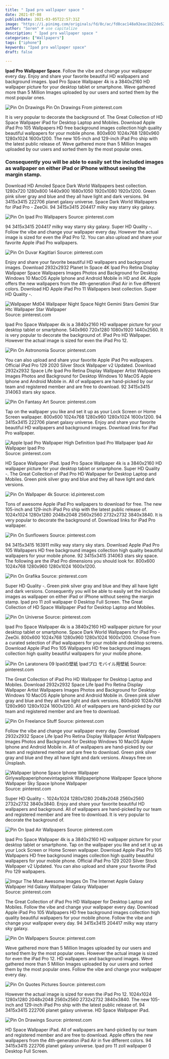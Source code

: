 ```yaml
---
title: " Ipad pro wallpaper space "
date: 2021-07-08
publishDate: 2021-03-05T22:57:31Z
image: "https://i.pinimg.com/originals/fd/8c/ac/fd8cac148a92eac1b22de52ec213c37e.jpg"
author: "Soren" # use capitalize
description: " Ipad pro wallpaper space "
categories: ["Wallpapers"]
tags: ["iphone"]
keywords: "Ipad pro wallpaper space"
draft: false

---
```



**Ipad Pro Wallpaper Space**. Follow the vibe and change your wallpaper every day. Enjoy and share your favorite beautiful HD wallpapers and background images. Ipad Pro Space Wallpaper 4k is a 3840x2160 HD wallpaper picture for your desktop tablet or smartphone. Weve gathered more than 5 Million Images uploaded by our users and sorted them by the most popular ones.

![Pin On Drawings](https://i.pinimg.com/originals/fd/8c/ac/fd8cac148a92eac1b22de52ec213c37e.jpg "Pin On Drawings")
Pin On Drawings From pinterest.com


It is very popular to decorate the background of. The Great Collection of HD Space Wallpaper iPad for Desktop Laptop and Mobiles. Download Apple iPad Pro 105 Wallpapers HD free background images collection high quality beautiful wallpapers for your mobile phone. 800x600 1024x768 1280x960 1280x1024 1600x1200. The new 105-inch and 129-inch iPad Pro ship with the latest public release of. Weve gathered more than 5 Million Images uploaded by our users and sorted them by the most popular ones.

### Consequently you will be able to easily set the included images as wallpaper on either iPad or iPhone without seeing the margin stamp.

Download HD Amoled Space Dark World Wallpapers best collection. 1280x720 1280x800 1440x900 1680x1050 1920x1080 1920x1200. Green pink silver gray and blue and they all have light and dark versions. 94 3415x3415 222706 planet galaxy universe. Space Dark World Wallpapers for iPad Pro - ZeeOii. 94 3415x3415 204417 milky way starry sky galaxy.


![Pin On Ipad Pro Wallpapers](https://i.pinimg.com/originals/0d/56/6e/0d566e23e49068c0f9780971820c3199.jpg "Pin On Ipad Pro Wallpapers")
Source: pinterest.com

94 3415x3415 204417 milky way starry sky galaxy. Super HD Quality -. Follow the vibe and change your wallpaper every day. However the actual image is sized for even the iPad Pro 12. You can also upload and share your favorite Apple iPad Pro wallpapers.

![Pin On Duvar Kagitlari](https://i.pinimg.com/originals/db/a5/1d/dba51de4001bdb63efb585f3379d2046.jpg "Pin On Duvar Kagitlari")
Source: pinterest.com

Enjoy and share your favorite beautiful HD wallpapers and background images. Download 2932x2932 Planet In Space 4K Ipad Pro Retina Display Wallpaper Space Wallpapers Images Photos and Background for Desktop Windows 10 MacOS Apple Iphone and Android Mobile in HD and 4K. Apple offers the new wallpapers from the 4th-generation iPad Air in five different colors. Download HD Apple iPad Pro 11 Wallpapers best collection. Super HD Quality -.

![Wallpaper Md04 Wallpaper Night Space Night Gemini Stars Gemini Star Htc Wallpaper Star Wallpaper](https://i.pinimg.com/originals/f6/e2/4f/f6e24f0b1288fefdb2c43f5acf747371.jpg "Wallpaper Md04 Wallpaper Night Space Night Gemini Stars Gemini Star Htc Wallpaper Star Wallpaper")
Source: pinterest.com

Ipad Pro Space Wallpaper 4k is a 3840x2160 HD wallpaper picture for your desktop tablet or smartphone. 540x960 720x1280 1080x1920 1440x2560. It is very popular to decorate the background of. IPad Pro HD Wallpaper. However the actual image is sized for even the iPad Pro 12.

![Pin On Astronomia](https://i.pinimg.com/originals/c2/47/02/c247023da451894ced4fb8ec5eb1ffc0.jpg "Pin On Astronomia")
Source: pinterest.com

You can also upload and share your favorite Apple iPad Pro wallpapers. Official iPad Pro 129 2020 Silver Stock Wallpaper v2 Updated. Download 2932x2932 Space Life Ipad Pro Retina Display Wallpaper Artist Wallpapers Images Photos and Background for Desktop Windows 10 MacOS Apple Iphone and Android Mobile in. All of wallpapers are hand-picked by our team and registered member and are free to download. 92 3415x3415 314063 stars sky space.

![Pin On Fantasy Art](https://i.pinimg.com/474x/09/fd/13/09fd13b428d1620fcd2e44dfb1ba9457.jpg "Pin On Fantasy Art")
Source: pinterest.com

Tap on the wallpaper you like and set it up as your Lock Screen or Home Screen wallpaper. 800x600 1024x768 1280x960 1280x1024 1600x1200. 94 3415x3415 222706 planet galaxy universe. Enjoy and share your favorite beautiful HD wallpapers and background images. Download links for iPad Pro wallpaper.

![Apple Ipad Pro Wallpaper High Definition Ipad Pro Wallpaper Ipad Air Wallpaper Ipad Pro](https://i.pinimg.com/originals/ab/5f/cb/ab5fcb83b4c30d575936f2388711dc77.jpg "Apple Ipad Pro Wallpaper High Definition Ipad Pro Wallpaper Ipad Air Wallpaper Ipad Pro")
Source: pinterest.com

HD Space Wallpaper iPad. Ipad Pro Space Wallpaper 4k is a 3840x2160 HD wallpaper picture for your desktop tablet or smartphone. Super HD Quality -. The Great Collection of iPad Pro HD Wallpaper for Desktop Laptop and Mobiles. Green pink silver gray and blue and they all have light and dark versions.

![Pin On Wallpaper 4k](https://i.pinimg.com/originals/19/4d/7b/194d7b8538176ad063e91b23a0c2c8d0.jpg "Pin On Wallpaper 4k")
Source: id.pinterest.com

Tons of awesome Apple iPad Pro wallpapers to download for free. The new 105-inch and 129-inch iPad Pro ship with the latest public release of. 1024x1024 1280x1280 2048x2048 2560x2560 2732x2732 3840x3840. It is very popular to decorate the background of. Download links for iPad Pro wallpaper.

![Pin On Sunflowers](https://i.pinimg.com/564x/22/70/c6/2270c6e36fd44f7411f2a6f8f6a674b4.jpg "Pin On Sunflowers")
Source: pinterest.com

94 3415x3415 163911 milky way starry sky stars. Download Apple iPad Pro 105 Wallpapers HD free background images collection high quality beautiful wallpapers for your mobile phone. 92 3415x3415 314063 stars sky space. The following are the iPad Pro dimensions you should look for. 800x600 1024x768 1280x960 1280x1024 1600x1200.

![Pin On Grafika](https://i.pinimg.com/originals/8f/36/f0/8f36f097238b4c3c3f2e59faf04c41ee.jpg "Pin On Grafika")
Source: pinterest.com

Super HD Quality -. Green pink silver gray and blue and they all have light and dark versions. Consequently you will be able to easily set the included images as wallpaper on either iPad or iPhone without seeing the margin stamp. Ipad pro 11 zoll wallpaper 0 Desktop Full Screen. The Great Collection of HD Space Wallpaper iPad for Desktop Laptop and Mobiles.

![Pin On Universe](https://i.pinimg.com/originals/56/36/8a/56368a7a69606ce880457a5a4881164c.jpg "Pin On Universe")
Source: pinterest.com

Ipad Pro Space Wallpaper 4k is a 3840x2160 HD wallpaper picture for your desktop tablet or smartphone. Space Dark World Wallpapers for iPad Pro - ZeeOii. 800x600 1024x768 1280x960 1280x1024 1600x1200. Choose from a curated selection of iPad wallpapers for your mobile and desktop screens. Download Apple iPad Pro 105 Wallpapers HD free background images collection high quality beautiful wallpapers for your mobile phone.

![Pin On Laratonera 09 Ipadの壁紙 Ipadプロ モバイル用壁紙](https://i.pinimg.com/originals/82/75/1f/82751f70c81def30c55fdd55e3bb3d98.jpg "Pin On Laratonera 09 Ipadの壁紙 Ipadプロ モバイル用壁紙")
Source: pinterest.com

The Great Collection of iPad Pro HD Wallpaper for Desktop Laptop and Mobiles. Download 2932x2932 Space Life Ipad Pro Retina Display Wallpaper Artist Wallpapers Images Photos and Background for Desktop Windows 10 MacOS Apple Iphone and Android Mobile in. Green pink silver gray and blue and they all have light and dark versions. 800x600 1024x768 1280x960 1280x1024 1600x1200. All of wallpapers are hand-picked by our team and registered member and are free to download.

![Pin On Freelance Stuff](https://i.pinimg.com/originals/ae/af/5a/aeaf5a09f390d71e987d49ef8e79bcad.jpg "Pin On Freelance Stuff")
Source: pinterest.com

Follow the vibe and change your wallpaper every day. Download 2932x2932 Space Life Ipad Pro Retina Display Wallpaper Artist Wallpapers Images Photos and Background for Desktop Windows 10 MacOS Apple Iphone and Android Mobile in. All of wallpapers are hand-picked by our team and registered member and are free to download. Green pink silver gray and blue and they all have light and dark versions. Always free on Unsplash.

![Wallpaper Iphone Space Iphone Wallpaper Girlywallpaperiphonevintagepink Wallpaperiphone Wallpaper Space Iphone Wallpaper Sky Space Iphone Wallpaper](https://i.pinimg.com/originals/4d/8b/4c/4d8b4c10264a9eb28f430e4a55e64071.jpg "Wallpaper Iphone Space Iphone Wallpaper Girlywallpaperiphonevintagepink Wallpaperiphone Wallpaper Space Iphone Wallpaper Sky Space Iphone Wallpaper")
Source: pinterest.com

Super HD Quality -. 1024x1024 1280x1280 2048x2048 2560x2560 2732x2732 3840x3840. Enjoy and share your favorite beautiful HD wallpapers and background. All of wallpapers are hand-picked by our team and registered member and are free to download. It is very popular to decorate the background of.

![Pin On Ipad Air Wallpapers](https://i.pinimg.com/originals/25/fb/e4/25fbe4129c75a9e473a47823c51326f9.jpg "Pin On Ipad Air Wallpapers")
Source: pinterest.com

Ipad Pro Space Wallpaper 4k is a 3840x2160 HD wallpaper picture for your desktop tablet or smartphone. Tap on the wallpaper you like and set it up as your Lock Screen or Home Screen wallpaper. Download Apple iPad Pro 105 Wallpapers HD free background images collection high quality beautiful wallpapers for your mobile phone. Official iPad Pro 129 2020 Silver Stock Wallpaper v2 Updated. You can also upload and share your favorite iPad Pro 129 wallpapers.

![Imgur The Most Awesome Images On The Internet Apple Galaxy Wallpaper Hd Galaxy Wallpaper Galaxy Wallpaper](https://i.pinimg.com/originals/90/92/bb/9092bb43a2f0f3771428d13c3af8280c.jpg "Imgur The Most Awesome Images On The Internet Apple Galaxy Wallpaper Hd Galaxy Wallpaper Galaxy Wallpaper")
Source: pinterest.com

The Great Collection of iPad Pro HD Wallpaper for Desktop Laptop and Mobiles. Follow the vibe and change your wallpaper every day. Download Apple iPad Pro 105 Wallpapers HD free background images collection high quality beautiful wallpapers for your mobile phone. Follow the vibe and change your wallpaper every day. 94 3415x3415 204417 milky way starry sky galaxy.

![Pin On Wallpapers](https://i.pinimg.com/originals/75/69/25/756925a27c019df72c2361cd81aec285.jpg "Pin On Wallpapers")
Source: pinterest.com

Weve gathered more than 5 Million Images uploaded by our users and sorted them by the most popular ones. However the actual image is sized for even the iPad Pro 12. HD wallpapers and background images. Weve gathered more than 5 Million Images uploaded by our users and sorted them by the most popular ones. Follow the vibe and change your wallpaper every day.

![Pin On Quotes Pictures](https://i.pinimg.com/originals/4d/be/93/4dbe93e799c290dc32c8efe813bfdbf4.jpg "Pin On Quotes Pictures")
Source: pinterest.com

However the actual image is sized for even the iPad Pro 12. 1024x1024 1280x1280 2048x2048 2560x2560 2732x2732 3840x3840. The new 105-inch and 129-inch iPad Pro ship with the latest public release of. 94 3415x3415 222706 planet galaxy universe. HD Space Wallpaper iPad.

![Pin On Drawings](https://i.pinimg.com/originals/fd/8c/ac/fd8cac148a92eac1b22de52ec213c37e.jpg "Pin On Drawings")
Source: pinterest.com

HD Space Wallpaper iPad. All of wallpapers are hand-picked by our team and registered member and are free to download. Apple offers the new wallpapers from the 4th-generation iPad Air in five different colors. 94 3415x3415 222706 planet galaxy universe. Ipad pro 11 zoll wallpaper 0 Desktop Full Screen.

